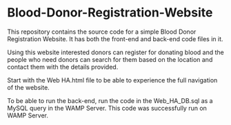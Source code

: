# Blood-Donor-Registration-Website
This repository contains the source code for a simple Blood Donor Registration Website. It has both the front-end and back-end code files in it.

Using this website interested donors can register for donating blood and the people who need donors can search for them based on the location and contact them with the details provided.

Start with the Web HA.html file to be able to experience the full navigation of the website.

To be able to run the back-end, run the code in the Web_HA_DB.sql as a MySQL query in the WAMP Server. This code was successfully run on WAMP Server.
